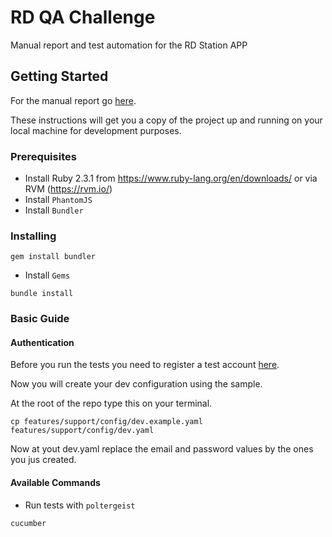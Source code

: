 # RD QA Challenge

Manual report and test automation for the RD Station APP

## Getting Started

For the manual report go [here](/manual-report/report.md).

These instructions will get you a copy of the project up and running on your local machine for development purposes.

### Prerequisites

* Install Ruby 2.3.1 from https://www.ruby-lang.org/en/downloads/ or via RVM (https://rvm.io/)
* Install `PhantomJS`
* Install `Bundler`

### Installing

```
gem install bundler
```
* Install `Gems`
```
bundle install
```
  
### Basic Guide

#### Authentication

Before you run the tests you need to register a test account [here](https://app-staging.rdstation.com.br/cadastro).

Now you will create your dev configuration using the sample.

At the root of the repo type this on your terminal.
```
cp features/support/config/dev.example.yaml features/support/config/dev.yaml
```

Now at yout dev.yaml replace the email and password values by the ones you jus created.

#### Available Commands

* Run tests with `poltergeist`
```    
cucumber
```
